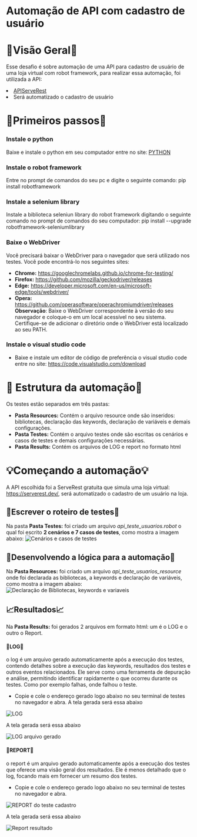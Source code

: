 # Automação de API com cadastro de usuário #

# 👀Visão Geral👀 #
Esse desafio é sobre automação de uma API para cadastro de usuário de uma loja virtual com robot framework, para realizar essa automação, foi utilizada a API: 
<li><a href="https://serverest.dev/" rel=nofollow>APIServeRest</a></li>
<li>Será automatizado o cadastro de usuário</li>

# 🏃Primeiros passos🏃 #
### Instale o python ###
Baixe e instale o python em seu computador entre no site: <a href="https://www.python.org/downloads/" rel=nofollow>PYTHON</a>
### Instale o robot framework ###
Entre no prompt de comandos do seu pc e digite o seguinte comando: pip install robotframework
### Instale a selenium library ###
Instale a biblioteca seleniun library do robot framework digitando o seguinte comando no prompt de comandos do seu computador: pip install --upgrade robotframework-seleniumlibrary
### Baixe o WebDriver ###
Você precisará baixar o WebDriver para o navegador que será utilizado nos testes. Você pode encontrá-lo nos seguintes sites:
+ **Chrome:** https://googlechromelabs.github.io/chrome-for-testing/
+ **Firefox:** https://github.com/mozilla/geckodriver/releases
+ **Edge:** https://developer.microsoft.com/en-us/microsoft-edge/tools/webdriver/
+ **Opera:** https://github.com/operasoftware/operachromiumdriver/releases
**Observação**: Baixe o WebDriver correspondente à versão do seu navegador e coloque-o em um local acessível no seu sistema. Certifique-se de adicionar o diretório onde o WebDriver está localizado ao seu PATH.
### Instale o visual studio code ###
+ Baixe e instale um editor de código de preferência o visual studio code entre no site: https://code.visualstudio.com/download

# 🔨 Estrutura da automação🔨  #

Os testes estão separados em três pastas:
+ **Pasta Resources:** Contém o arquivo resource onde são inseridos: bibliotecas, declaração das keywords, declaração de variáveis e demais configurações.
+ **Pasta Testes:** Contém o arquivo testes onde são escritas os cenários e casos de testes e demais configurações necessárias.
+ **Pasta Results:** Contém os arquivos de LOG e report no formato html

# 💡Começando a automação💡 #
A API escolhida foi a ServeRest gratuita que simula uma loja virtual: https://serverest.dev/,  será automatizado o cadastro de um usuário na loja.

## 📝Escrever o roteiro de testes📝 ##
Na pasta **Pasta Testes:** foi criado um arquivo *api_teste_usuarios.robot* o qual foi escrito **2 cenários e 7 casos de testes**, como mostra a imagem abaixo: 
![Cenários e casos de testes ](https://imgur.com/riZMmOi.png)  

## 🔎Desenvolvendo a lógica para a automação🔎 ##
Na **Pasta Resources:** foi criado um arquivo *api_teste_usuarios_resource* onde foi declarada as bibliotecas, a keywords e declaração de variáveis, como mostra a imagem
abaixo:
![Declaração de Bibliotecas, keywords e variaveis ](https://imgur.com/3F1x10O.png)  

## 📈Resultados📈 ##
Na **Pasta Results:** foi gerados 2 arquivos em formato html: um é o LOG e o outro o Report. 

#### 📜LOG📜 ####
o log é um arquivo gerado automaticamente após a execução dos testes, contendo detalhes sobre a execução das keywords, resultados dos testes e outros eventos relacionados. Ele serve como uma ferramenta de depuração e análise, permitindo identificar rapidamente o que ocorreu durante os testes. Como por exemplo falhas, onde falhou o teste.
+ Copie e cole o endereço gerado logo abaixo no seu terminal de testes no navegador e abra. A tela gerada será essa abaixo

![LOG](https://imgur.com/AacyEQa.png)  

 A tela gerada será essa abaixo

![LOG arquivo gerado](https://imgur.com/wApOP1y.png)

#### 📌REPORT📌 ####
 o report é um arquivo gerado automaticamente após a execução dos testes que oferece uma visão geral dos resultados. Ele é menos detalhado que o log, focando mais em fornecer um resumo dos testes.
+ Copie e cole o endereço gerado logo abaixo no seu terminal de testes no navegador e abra. 

![REPORT do teste cadastro](https://imgur.com/R1IrO2Y.png)

 A tela gerada será essa abaixo

 ![Report resultado](https://imgur.com/5jT5dvf.png)
